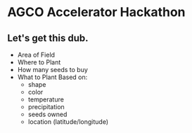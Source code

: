 # AGCO Accelerator Hackathon
##  Let's get this dub.

- Area of Field
- Where to Plant
- How many seeds to buy
- What to Plant Based on:
  - shape
  - color
  - temperature
  - precipitation
  - seeds owned
  - location (latitude/longitude)

